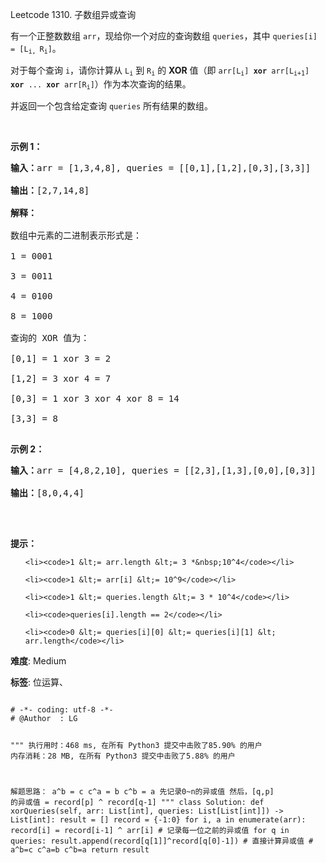 Leetcode 1310. 子数组异或查询
<p>有一个正整数数组&nbsp;<code>arr</code>，现给你一个对应的查询数组&nbsp;<code>queries</code>，其中&nbsp;<code>queries[i] = [L<sub>i,&nbsp;</sub>R<sub>i</sub>]</code>。</p>


<p>对于每个查询&nbsp;<code>i</code>，请你计算从&nbsp;<code>L<sub>i</sub></code>&nbsp;到&nbsp;<code>R<sub>i</sub></code>&nbsp;的&nbsp;<strong>XOR</strong>&nbsp;值（即&nbsp;<code>arr[L<sub>i</sub>] <strong>xor</strong> arr[L<sub>i+1</sub>] <strong>xor</strong> ... <strong>xor</strong> arr[R<sub>i</sub>]</code>）作为本次查询的结果。</p>



<p>并返回一个包含给定查询&nbsp;<code>queries</code>&nbsp;所有结果的数组。</p>



<p>&nbsp;</p>



<p><strong>示例 1：</strong></p>



<pre><strong>输入：</strong>arr = [1,3,4,8], queries = [[0,1],[1,2],[0,3],[3,3]]

<strong>输出：</strong>[2,7,14,8] 

<strong>解释：</strong>

数组中元素的二进制表示形式是：

1 = 0001 

3 = 0011 

4 = 0100 

8 = 1000 

查询的 XOR 值为：

[0,1] = 1 xor 3 = 2 

[1,2] = 3 xor 4 = 7 

[0,3] = 1 xor 3 xor 4 xor 8 = 14 

[3,3] = 8

</pre>



<p><strong>示例 2：</strong></p>



<pre><strong>输入：</strong>arr = [4,8,2,10], queries = [[2,3],[1,3],[0,0],[0,3]]

<strong>输出：</strong>[8,0,4,4]

</pre>



<p>&nbsp;</p>



<p><strong>提示：</strong></p>



<ul>

	<li><code>1 &lt;= arr.length &lt;= 3 *&nbsp;10^4</code></li>

	<li><code>1 &lt;= arr[i] &lt;= 10^9</code></li>

	<li><code>1 &lt;= queries.length &lt;= 3 * 10^4</code></li>

	<li><code>queries[i].length == 2</code></li>

	<li><code>0 &lt;= queries[i][0] &lt;= queries[i][1] &lt; arr.length</code></li>

</ul>





 **难度**: Medium



 **标签**: 位运算、 





<div class="hcb_wrap">
<pre class="prism undefined-numbers lang-python" data-lang="Python"><code>
# -*- coding: utf-8 -*-
# @Author  : LG

"""
执行用时：468 ms, 在所有 Python3 提交中击败了85.90% 的用户
内存消耗：28 MB, 在所有 Python3 提交中击败了5.88% 的用户

解题思路：
    a^b = c
    c^a = b
    c^b = a
    先记录0~n的异或值
    然后，[q,p] 的异或值 = record[p] ^ record[q-1]
"""
class Solution:
    def xorQueries(self, arr: List[int], queries: List[List[int]]) -> List[int]:
        result = []
        record = {-1:0}
        for i, a in enumerate(arr):
            record[i] = record[i-1] ^ arr[i]    # 记录每一位之前的异或值
        for q in queries:
            result.append(record[q[1]]^record[q[0]-1])  # 直接计算异或值   # a^b=c c^a=b c^b=a
        return result</code></pre></div>
